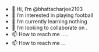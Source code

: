 - 👋 Hi, I’m @bhattacharjee2103
- 👀 I’m interested in playing football
- 🌱 I’m currently learning nothing
- 💞️ I’m looking to collaborate on .
- 📫 How to reach me .....
- 📫 How to reach me ...

<!---
bhattacharjee2103/bhattacharjee2103 is a ✨ special ✨ repository because its `README.md` (this file) appears on your GitHub profile.
You can click the Preview link to take a look at your changes.
--->

